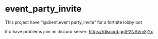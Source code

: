 # event_party_invite
This project have "@client.event party_invite" for a fortnite lobby bot

if u have problems join mi discord server:
https://discord.gg/P2NSVmSjYx
